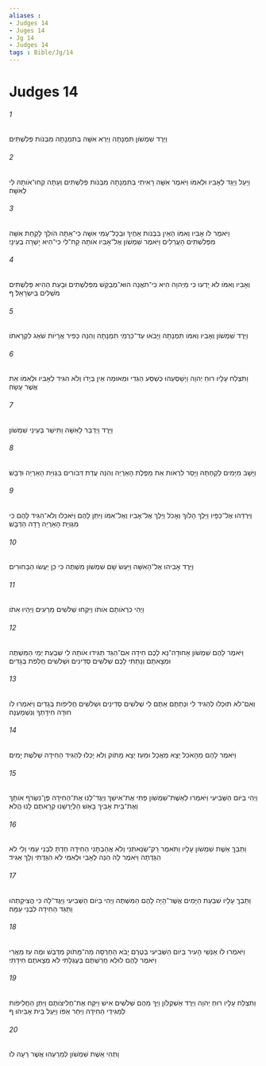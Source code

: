 ```yaml
---
aliases : 
- Judges 14
- Juges 14
- Jg 14
- Judges 14
tags : Bible/Jg/14
---
```


# Judges 14

###### 1
וַיֵּרֶד שִׁמְשֹׁון תִּמְנָתָה וַיַּרְא אִשָּׁה בְּתִמְנָתָה מִבְּנֹות פְּלִשְׁתִּים׃
###### 2
וַיַּעַל וַיַּגֵּד לְאָבִיו וּלְאִמֹּו וַיֹּאמֶר אִשָּׁה רָאִיתִי בְתִמְנָתָה מִבְּנֹות פְּלִשְׁתִּים וְעַתָּה קְחוּ־אֹותָהּ לִּי לְאִשָּׁה׃
###### 3
וַיֹּאמֶר לֹו אָבִיו וְאִמֹּו הַאֵין בִּבְנֹות אַחֶיךָ וּבְכָל־עַמִּי אִשָּׁה כִּי־אַתָּה הֹולֵךְ לָקַחַת אִשָּׁה מִפְּלִשְׁתִּים הָעֲרֵלִים וַיֹּאמֶר שִׁמְשֹׁון אֶל־אָבִיו אֹותָהּ קַח־לִי כִּי־הִיא יָשְׁרָה בְעֵינָי׃
###### 4
וְאָבִיו וְאִמֹּו לֹא יָדְעוּ כִּי מֵיְהוָה הִיא כִּי־תֹאֲנָה הוּא־מְבַקֵּשׁ מִפְּלִשְׁתִּים וּבָעֵת הַהִיא פְּלִשְׁתִּים מֹשְׁלִים בְּיִשְׂרָאֵל׃ ף
###### 5
וַיֵּרֶד שִׁמְשֹׁון וְאָבִיו וְאִמֹּו תִּמְנָתָה וַיָּבֹאוּ עַד־כַּרְמֵי תִמְנָתָה וְהִנֵּה כְּפִיר אֲרָיֹות שֹׁאֵג לִקְרָאתֹו׃
###### 6
וַתִּצְלַח עָלָיו רוּחַ יְהוָה וַיְשַׁסְּעֵהוּ כְּשַׁסַּע הַגְּדִי וּמְאוּמָה אֵין בְּיָדֹו וְלֹא הִגִּיד לְאָבִיו וּלְאִמֹּו אֵת אֲשֶׁר עָשָׂה׃
###### 7
וַיֵּרֶד וַיְדַבֵּר לָאִשָּׁה וַתִּישַׁר בְּעֵינֵי שִׁמְשֹׁון׃
###### 8
וַיָּשָׁב מִיָּמִים לְקַחְתָּהּ וַיָּסַר לִרְאֹות אֵת מַפֶּלֶת הָאַרְיֵה וְהִנֵּה עֲדַת דְּבֹורִים בִּגְוִיַּת הָאַרְיֵה וּדְבָשׁ׃
###### 9
וַיִּרְדֵּהוּ אֶל־כַּפָּיו וַיֵּלֶךְ הָלֹוךְ וְאָכֹל וַיֵּלֶךְ אֶל־אָבִיו וְאֶל־אִמֹּו וַיִּתֵּן לָהֶם וַיֹּאכֵלוּ וְלֹא־הִגִּיד לָהֶם כִּי מִגְּוִיַּת הָאַרְיֵה רָדָה הַדְּבָשׁ׃
###### 10
וַיֵּרֶד אָבִיהוּ אֶל־הָאִשָּׁה וַיַּעַשׂ שָׁם שִׁמְשֹׁון מִשְׁתֶּה כִּי כֵּן יַעֲשׂוּ הַבַּחוּרִים׃
###### 11
וַיְהִי כִּרְאֹותָם אֹותֹו וַיִּקְחוּ שְׁלֹשִׁים מֵרֵעִים וַיִּהְיוּ אִתֹּו׃
###### 12
וַיֹּאמֶר לָהֶם שִׁמְשֹׁון אָחוּדָה־נָּא לָכֶם חִידָה אִם־הַגֵּד תַּגִּידוּ אֹותָהּ לִי שִׁבְעַת יְמֵי הַמִּשְׁתֶּה וּמְצָאתֶם וְנָתַתִּי לָכֶם שְׁלֹשִׁים סְדִינִים וּשְׁלֹשִׁים חֲלִפֹת בְּגָדִים׃
###### 13
וְאִם־לֹא תוּכְלוּ לְהַגִּיד לִי וּנְתַתֶּם אַתֶּם לִי שְׁלֹשִׁים סְדִינִים וּשְׁלֹשִׁים חֲלִיפֹות בְּגָדִים וַיֹּאמְרוּ לֹו חוּדָה חִידָתְךָ וְנִשְׁמָעֶנָּה׃
###### 14
וַיֹּאמֶר לָהֶם מֵהָאֹכֵל יָצָא מַאֲכָל וּמֵעַז יָצָא מָתֹוק וְלֹא יָכְלוּ לְהַגִּיד הַחִידָה שְׁלֹשֶׁת יָמִים׃
###### 15
וַיְהִי בַּיֹּום הַשְּׁבִיעִי וַיֹּאמְרוּ לְאֵשֶׁת־שִׁמְשֹׁון פַּתִּי אֶת־אִישֵׁךְ וְיַגֶּד־לָנוּ אֶת־הַחִידָה פֶּן־נִשְׂרֹף אֹותָךְ וְאֶת־בֵּית אָבִיךְ בָּאֵשׁ הַלְיָרְשֵׁנוּ קְרָאתֶם לָנוּ הֲלֹא׃
###### 16
וַתֵּבְךְּ אֵשֶׁת שִׁמְשֹׁון עָלָיו וַתֹּאמֶר רַק־שְׂנֵאתַנִי וְלֹא אֲהַבְתָּנִי הַחִידָה חַדְתָּ לִבְנֵי עַמִּי וְלִי לֹא הִגַּדְתָּה וַיֹּאמֶר לָהּ הִנֵּה לְאָבִי וּלְאִמִּי לֹא הִגַּדְתִּי וְלָךְ אַגִּיד׃
###### 17
וַתֵּבְךְּ עָלָיו שִׁבְעַת הַיָּמִים אֲשֶׁר־הָיָה לָהֶם הַמִּשְׁתֶּה וַיְהִי בַּיֹּום הַשְּׁבִיעִי וַיַּגֶּד־לָהּ כִּי הֱצִיקַתְהוּ וַתַּגֵּד הַחִידָה לִבְנֵי עַמָּהּ׃
###### 18
וַיֹּאמְרוּ לֹו אַנְשֵׁי הָעִיר בַּיֹּום הַשְּׁבִיעִי בְּטֶרֶם יָבֹא הַחַרְסָה מַה־מָּתֹוק מִדְּבַשׁ וּמֶה עַז מֵאֲרִי וַיֹּאמֶר לָהֶם לוּלֵא חֲרַשְׁתֶּם בְּעֶגְלָתִי לֹא מְצָאתֶם חִידָתִי׃
###### 19
וַתִּצְלַח עָלָיו רוּחַ יְהוָה וַיֵּרֶד אַשְׁקְלֹון וַיַּךְ מֵהֶם שְׁלֹשִׁים אִישׁ וַיִּקַּח אֶת־חֲלִיצֹותָם וַיִּתֵּן הַחֲלִיפֹות לְמַגִּידֵי הַחִידָה וַיִּחַר אַפֹּו וַיַּעַל בֵּית אָבִיהוּ׃ ף
###### 20
וַתְּהִי אֵשֶׁת שִׁמְשֹׁון לְמֵרֵעֵהוּ אֲשֶׁר רֵעָה לֹו׃
